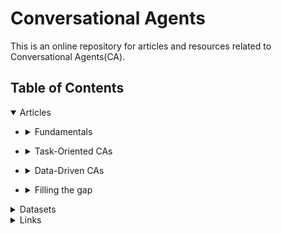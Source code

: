 # Conversational Agents
This is an online repository for articles and resources related to Conversational Agents(CA).

## Table of Contents

<details open>
<summary>Articles</summary>
 
+ <details>
  <summary>Fundamentals</summary>
 
  Resources about the foundamental/background knowledge and overviews
  + [2019 - Gao - Neural Approaches to Conversational AI](https://arxiv.org/pdf/1809.08267)
  + [2017 - Liu - How NOT To Evaluate Your Dialogue System: An Empirical Study of Unsupervised Evaluation Metrics for Dialogue Response Generation](https://arxiv.org/abs/1603.08023)
  + [2017 - Novikova- Why We Need New Evaluation Metrics for NLG](https://arxiv.org/abs/1707.06875)
  + [2019 - See - What makes a good conversation? How controllable attributes affect human judgments](https://www.aclweb.org/anthology/N19-1170/) 

  
  
  
  </details> 


[comment]: # (##############################################################################################)
+ <details>
  <summary>Task-Oriented CAs</summary>
 
  Resources on the Task-oriented approach towards CA (aka. chatbots)
  + [2017 - Bordes - Learning End-to-End Goal-Oriented Dialog](http://arxiv.org/abs/1605.07683) 
  + [2019 - Rastogi - Towards Scalable Multi-domain Conversational Agents: The Schema-Guided Dialogue Dataset
](https://arxiv.org/abs/1909.05855)
  + [2020 - Uber AI- Plato Dialogue System: A Flexible Conversational AI Research Platform](https://arxiv.org/abs/2001.06463) 
  + [2020 - Lair - User-in-the-loop Adaptive Intent Detection for Instructable Digital Assistant
](https://arxiv.org/abs/2001.06007) 

  </details> 
  
  
[comment]: # (##############################################################################################)
+ <details>
  <summary>Data-Driven CAs</summary>
 
  Resources on the Data-driven approach towards CA (aka. chitchat)
  + [2015 - Vinyals - A Neural Conversational Model](https://arxiv.org/abs/1506.05869)
  + [2015 - Shang - Neural Responding Machine for Short-Text Conversation](https://www.aclweb.org/anthology/P15-1152/)
  + [2015 - Sordoni - A Neural Network Approach to Context-Sensitive Generation of Conversational Responses](https://arxiv.org/abs/1506.06714) 
  + [2015 - Shang - Neural Responding Machine for Short-Text Conversation](https://www.aclweb.org/anthology/P15-1152/)
  + [2016 - Li - A Diversity-Promoting Objective Function for Neural Conversation Models](http://arxiv.org/abs/1510.03055)
  + [2016 - Serban - A Hierarchical Latent Variable Encoder-Decoder Model for Generating Dialogues](http://arxiv.org/abs/1605.06069)
  + [2017 - Ahn - A Neural Knowledge Language Model](https://arxiv.org/abs/1608.00318)
  + [2017 - Dhingra - Linguistic Knowledge as Memory for Recurrent Neural Networks](https://arxiv.org/abs/1703.02620)
  + [2018 - Ghazvininejad - A Knowledge-Grounded Neural Conversation Model](http://arxiv.org/abs/1702.01932)
  + [2018 - Zhang - Learning to Control the Specificity in Neural Response Generation](https://www.aclweb.org/anthology/P18-1102)
  + [2018 - Zhang - Personalizing Dialogue Agents: I have a dog, do you have pets too?](http://arxiv.org/abs/1801.07243)

  + [2018 - Jiang - Why are Sequence-to-Sequence Models So Dull?](https://arxiv.org/abs/1809.01941)
  + [2018 - Lewis - Deal or No Deal? End-to-End Learning for Negotiation Dialogues](https://arxiv.org/abs/1706.05125)
  + [2019 - Kocijan - A Surprisingly Robust Trick for Winograd Schema Challenge](https://arxiv.org/abs/1905.06290)
  + [2019 - Merity - Single Headed Attention RNN: Stop Thinking With Your Head](https://arxiv.org/abs/1911.11423)
  
  
  </details> 
  
[comment]: # (##############################################################################################)
+ <details>
  <summary>Filling the gap</summary>
 
  Resources on recent attempts to fill the gap between the two aforementioned approaches 
  + [2017 - Eric&Manning - A Copy-Augmented Sequence-to-Sequence Architecture Gives Good Performance on Task-Oriented Dialogue](https://www.aclweb.org/anthology/E17-2075)
  + [2019 - Wu - Global-to-local Memory Pointer Networks for Task-Oriented Dialogue](http://arxiv.org/abs/1901.04713)
  + [2018 - Manuvinakurike - Conversational Image Editing: Incremental Intent Identification in a New Dialogue Task](https://www.aclweb.org/anthology/W18-5033/)
  
  
  </details> 
  
</details>

[comment]: # (##############################################################################################)
<details>
<summary>Datasets</summary>
 
 + [Ubuntu Dialogue Corpus v2.0](https://github.com/rkadlec/ubuntu-ranking-dataset-creator)
 + [Schema-Guided Dialogue State Tracking](https://github.com/google-research-datasets/dstc8-schema-guided-dialogue)

 + [MultiWOZ - A Large-Scale Multi-Domain Wizard-of-Oz Dataset for Task-Oriented Dialogue Modelling](https://github.com/budzianowski/multiwoz)
 + [Frames: A Corpus for Adding Memory to Goal-Oriented Dialogue Systems](https://www.microsoft.com/en-us/research/project/frames-dataset/)
 + [Topical-Chat: a knowledge-grounded human-human conversation dataset](https://github.com/alexa/alexa-prize-topical-chat-dataset)
 
 </details>

[comment]: # (##############################################################################################)
<details>
<summary>Links</summary>
 
 + [An Annotated Reading List of Conversational AI](https://medium.com/x8-the-ai-community/a-reading-list-and-mini-survey-of-conversational-ai-32fceea97180)

</details>

[comment]: # (This actually is the most platform independent comment)


